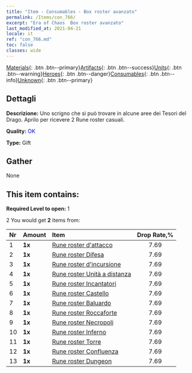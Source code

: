 ```yaml
---
title: "Item - Consumables - Box roster avanzato"
permalink: /Items/con_766/
excerpt: "Era of Chaos  Box roster avanzato"
last_modified_at: 2021-04-21
locale: it
ref: "con_766.md"
toc: false
classes: wide
---
```

 [Materials](/it/Items/){: .btn .btn--primary}[Artifacts](/it/Items/Artifacts/){: .btn .btn--success}[Units](/it/Items/Units/){: .btn .btn--warning}[Heroes](/it/Items/Heroes/){: .btn .btn--danger}[Consumables](/it/Items/Consumables/){: .btn .btn--info}[Unknown](/it/Items/Unknown/){: .btn .btn--primary}

## Dettagli
 **Descrizione:** Uno scrigno che si può trovare in alcune aree dei Tesori del Drago. Aprilo per ricevere 2 Rune roster casuali.

 **Quality:** <span style="color: #0000CD">OK</span>

 **Type:** Gift

## Gather

  None

## This item contains:

 **Required Level to open:** 1

 2 You would get **2** items  from:

  | Nr | Amount |     Item    | Drop Rate,% |
  |:---|:-------|:------------|:---------:|
  | 1 |  **1x** | [Rune roster d'attacco](/it/Items/con_734/) | 7.69 | 
  | 2 |  **1x** | [Rune roster Difesa](/it/Items/con_739/) | 7.69 | 
  | 3 |  **1x** | [Rune roster d'incursione](/it/Items/con_741/) | 7.69 | 
  | 4 |  **1x** | [Rune roster Unità a distanza](/it/Items/con_742/) | 7.69 | 
  | 5 |  **1x** | [Rune roster Incantatori](/it/Items/con_746/) | 7.69 | 
  | 6 |  **1x** | [Rune roster Castello](/it/Items/con_752/) | 7.69 | 
  | 7 |  **1x** | [Rune roster Baluardo](/it/Items/con_753/) | 7.69 | 
  | 8 |  **1x** | [Rune roster Roccaforte](/it/Items/con_754/) | 7.69 | 
  | 9 |  **1x** | [Rune roster Necropoli](/it/Items/con_755/) | 7.69 | 
  | 10 |  **1x** | [Rune roster Inferno](/it/Items/con_777/) | 7.69 | 
  | 11 |  **1x** | [Rune roster Torre](/it/Items/con_785/) | 7.69 | 
  | 12 |  **1x** | [Rune roster Confluenza](/it/Items/con_791/) | 7.69 | 
  | 13 |  **1x** | [Rune roster Dungeon](/it/Items/con_792/) | 7.69 | 
